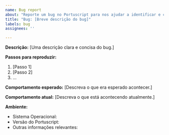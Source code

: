 ```yaml
---
name: Bug report
about: "Reporte um bug no Portuscript para nos ajudar a identificar e corrigir problemas. Certifique-se de seguir as instruções abaixo para garantir uma descrição clara do bug e do comportamento esperado."
title: "Bug: [Breve descrição do bug]"
labels: bug
assignees: ''

---
```


**Descrição:**
[Uma descrição clara e concisa do bug.]

**Passos para reproduzir:**

1.  [Passo 1]
2.  [Passo 2]
3.  ...

**Comportamento esperado:** [Descreva o que era esperado acontecer.]

**Comportamento atual:** [Descreva o que está acontecendo atualmente.]

**Ambiente:**

-   Sistema Operacional:
-   Versão do Portuscript:
-   Outras informações relevantes: